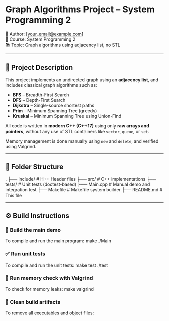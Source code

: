 # Graph Algorithms Project – System Programming 2

📧 Author: [your_email@example.com]  
📁 Course: System Programming 2  
📚 Topic: Graph algorithms using adjacency list, no STL

---

## 🧠 Project Description

This project implements an undirected graph using an **adjacency list**, and includes classical graph algorithms such as:

- **BFS** – Breadth-First Search
- **DFS** – Depth-First Search
- **Dijkstra** – Single-source shortest paths
- **Prim** – Minimum Spanning Tree (greedy)
- **Kruskal** – Minimum Spanning Tree using Union-Find

All code is written in **modern C++ (C++17)** using only **raw arrays and pointers**, without any use of STL containers like `vector`, `queue`, or `set`.

Memory management is done manually using `new` and `delete`, and verified using Valgrind.

---

## 📁 Folder Structure
.
├── include/             # H++ Header files
├── src/                 # C++ implementations
├── tests/               # Unit tests (doctest-based)
├── Main.cpp             # Manual demo and integration test
├── Makefile              # Makefile system builder
├── README.md            # This file

---

## ⚙️ Build Instructions

### 🔨 Build the main demo
To compile and run the main program:
make
./Main

### ✅ Run unit tests
To compile and run the unit tests:
make test
./test

### 🧪 Run memory check with Valgrind
To check for memory leaks:
make valgrind

### 🧹 Clean build artifacts
To remove all executables and object files: